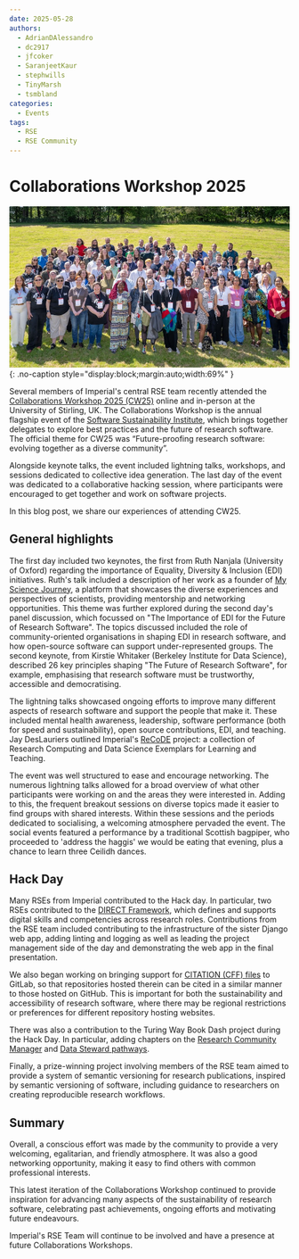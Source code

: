 ```yaml
---
date: 2025-05-28
authors:
  - AdrianDAlessandro
  - dc2917
  - jfcoker
  - SaranjeetKaur
  - stephwills
  - TinyMarsh
  - tsmbland
categories:
  - Events
tags:
  - RSE
  - RSE Community
---
```


# Collaborations Workshop 2025

![CW25_photo](images/cw25/group_photo.png){: .no-caption style="display:block;margin:auto;width:69%" }

Several members of Imperial's central RSE team recently attended the [Collaborations Workshop 2025 (CW25)] online and in-person at the University of Stirling, UK. The Collaborations Workshop is the annual flagship event of the [Software Sustainability Institute], which brings together delegates to explore best practices and the future of research software. The official theme for CW25 was “Future-proofing research software: evolving together as a diverse community”.

Alongside keynote talks, the event included lightning talks, workshops, and sessions dedicated to collective idea generation. The last day of the event was dedicated to a collaborative hacking session, where participants were encouraged to get together and work on software projects.

In this blog post, we share our experiences of attending CW25.

<!-- more -->

## General highlights

The first day included two keynotes, the first from Ruth Nanjala (University of Oxford) regarding the importance of Equality, Diversity & Inclusion (EDI) initiatives. Ruth's talk included a description of her work as a founder of [My Science Journey], a platform that showcases the diverse experiences and perspectives of scientists, providing mentorship and networking opportunities. This theme was further explored during the second day's panel discussion, which focussed on "The Importance of EDI for the Future of Research Software". The topics discussed included the role of community-oriented organisations in shaping EDI in research software, and how open-source software can support under-represented groups. The second keynote, from Kirstie Whitaker (Berkeley Institute for Data Science), described 26 key principles shaping "The Future of Research Software", for example, emphasising that research software must be trustworthy, accessible and democratising.

The lightning talks showcased ongoing efforts to improve many different aspects of research software and support the people that make it. These included mental health awareness, leadership, software performance (both for speed and sustainability), open source contributions, EDI, and teaching. Jay DesLauriers outlined Imperial's [ReCoDE] project: a collection of Research Computing and Data Science Exemplars for Learning and Teaching.

The event was well structured to ease and encourage networking. The numerous lightning talks allowed for a broad overview of what other participants were working on and the areas they were interested in. Adding to this, the frequent breakout sessions on diverse topics made it easier to find groups with shared interests. Within these sessions and the periods dedicated to socialising, a welcoming atmosphere pervaded the event. The social events featured a performance by a traditional Scottish bagpiper, who proceeded to 'address the haggis' we would be eating that evening, plus a chance to learn three Ceilidh dances.

## Hack Day

Many RSEs from Imperial contributed to the Hack day. In particular, two RSEs contributed to the [DIRECT Framework], which defines and supports digital skills and competencies across research roles. Contributions from the RSE team included contributing to the infrastructure of the sister Django web app, adding linting and logging as well as leading the project management side of the day and demonstrating the web app in the final presentation.

We also began working on bringing support for [CITATION (CFF) files] to GitLab, so that repositories hosted therein can be cited in a similar manner to those hosted on GitHub. This is important for both the sustainability and accessibility of research software, where there may be regional restrictions or preferences for different repository hosting websites.

There was also a contribution to the Turing Way Book Dash project during the Hack Day. In particular, adding chapters on the [Research Community Manager] and [Data Steward pathways].

Finally, a prize-winning project involving members of the RSE team aimed to provide a system of semantic versioning for research publications, inspired by semantic versioning of software, including guidance to researchers on creating reproducible research workflows.

## Summary

Overall, a conscious effort was made by the community to provide a very welcoming, egalitarian, and friendly atmosphere. It was also a good networking opportunity, making it easy to find others with common professional interests.

This latest iteration of the Collaborations Workshop continued to provide inspiration for advancing many aspects of the sustainability of research software, celebrating past achievements, ongoing efforts and motivating future endeavours.

Imperial's RSE Team will continue to be involved and have a presence at future Collaborations Workshops.

[Collaborations Workshop 2025 (CW25)]: https://www.software.ac.uk/workshop/collaborations-workshop-2025-cw25
[Software Sustainability Institute]: https://www.software.ac.uk/
[My Science Journey]: https://mysciencejourney.com/
[DIRECT Framework]: https://github.com/direct-framework/digital-research-competencies-framework/
[CITATION (CFF) files]: https://citation-file-format.github.io/
[ReCoDE]: https://imperialcollegelondon.github.io/ReCoDE-home/
[Research Community Manager]: https://book.the-turing-way.org/pathways/research-community-management-concepts
[Data Steward pathways]: https://book.the-turing-way.org/pathways/data-stewards
